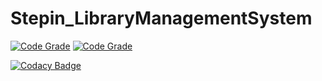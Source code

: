 # Stepin_LibraryManagementSystem

[![Code Grade](https://www.code-inspector.com/project/27453/score/svg)](https://www.code-inspector.com)
[![Code Grade](https://www.code-inspector.com/project/27453/score/svg)](https://www.code-inspector.com)


[![Codacy Badge](https://app.codacy.com/project/badge/Grade/20dd587e99b34badb04a17a2c6360c3d)](https://www.codacy.com/gh/Sushma-B-Hosamani/Stepin_LibraryManagementSystem/dashboard?utm_source=github.com&amp;utm_medium=referral&amp;utm_content=Sushma-B-Hosamani/Stepin_LibraryManagementSystem&amp;utm_campaign=Badge_Grade)

